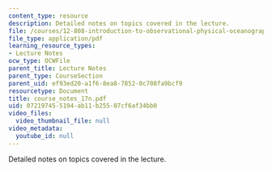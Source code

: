 ```yaml
---
content_type: resource
description: Detailed notes on topics covered in the lecture.
file: /courses/12-808-introduction-to-observational-physical-oceanography-fall-2004/072197455194ab11b25507cf6af34bb0_course_notes_17n.pdf
file_type: application/pdf
learning_resource_types:
- Lecture Notes
ocw_type: OCWFile
parent_title: Lecture Notes
parent_type: CourseSection
parent_uid: ef93ed20-a1f6-8ea8-7852-0c708fa9bcf9
resourcetype: Document
title: course_notes_17n.pdf
uid: 07219745-5194-ab11-b255-07cf6af34bb0
video_files:
  video_thumbnail_file: null
video_metadata:
  youtube_id: null
---
```

Detailed notes on topics covered in the lecture.

